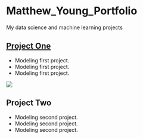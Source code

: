 # Matthew_Young_Portfolio
My data science and machine learning projects

## [Project One](https://github.com/mbyoung99/Linear_Regressions)
* Modeling first project.
* Modeling first project.
* Modeling first project.

![](https://github.com/mbyoung99/Linear_Regressions/blob/main/LinearModelPlot.png)

## Project Two
* Modeling second project.
* Modeling second project.
* Modeling second project.
